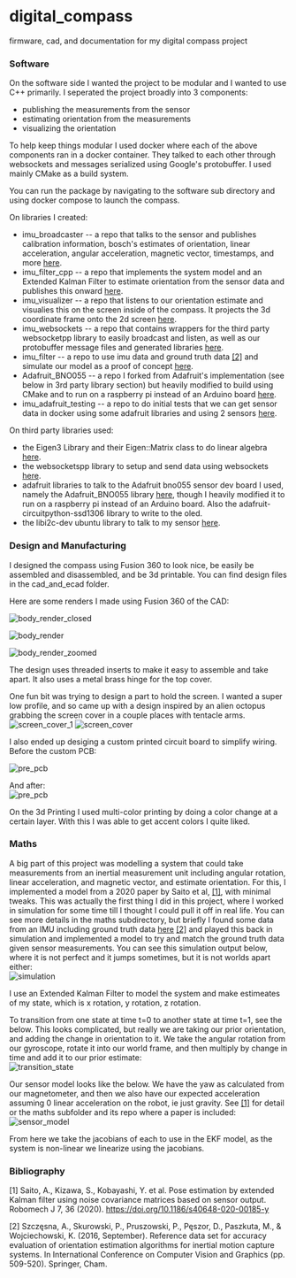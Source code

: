 # digital_compass
firmware, cad, and documentation for my digital compass project


### Software  
On the software side I wanted the project to be modular and I wanted to use C++ primarily. I seperated the project broadly into 3 components:  
* publishing the measurements from the sensor
* estimating orientation from the measurements
* visualizing the orientation

To help keep things modular I used docker where each of the above components ran in a docker container. They talked to each other through websockets and messages serialized using Google's protobuffer. I used mainly CMake as a build system.  

You can run the package by navigating to the software sub directory and using docker compose to launch the compass.  

On libraries I created:  
* imu_broadcaster -- a repo that talks to the sensor and publishes calibration information, bosch's estimates of orientation, linear acceleration, angular acceleration, magnetic vector, timestamps, and more [here](https://github.com/MZandtheRaspberryPi?tab=repositories).
* imu_filter_cpp -- a repo that implements the system model and an Extended Kalman Filter to estimate orientation from the sensor data and publishes this onward [here](https://github.com/MZandtheRaspberryPi/imu_filter_cpp).
* imu_visualizer -- a repo that listens to our orientation estimate and visualies this on the screen inside of the compass. It projects the 3d coordinate frame onto the 2d screen [here](https://github.com/MZandtheRaspberryPi/imu_visualizer).
* imu_websockets -- a repo that contains wrappers for the third party websocketpp library to easily broadcast and listen, as well as our protobuffer message files and generated libraries [here](https://github.com/MZandtheRaspberryPi/imu_websockets).  
* imu_filter -- a repo to use imu data and ground truth data [[2]](#2) and simulate our model as a proof of concept [here](https://github.com/MZandtheRaspberryPi/imu_filter).
* Adafruit_BNO055 -- a repo I forked from Adafruit's implementation (see below in 3rd party library section) but heavily modified to build using CMake and to run on a raspberry pi instead of an Arduino board [here](https://github.com/MZandtheRaspberryPi/Adafruit_BNO055).  
* imu_adafruit_testing -- a repo to do initial tests that we can get sensor data in docker using some adafruit libraries and using 2 sensors [here](https://github.com/MZandtheRaspberryPi/imu_adafruit_testing).

On third party libraries used:  
* the Eigen3 Library and their Eigen::Matrix class to do linear algebra [here](https://eigen.tuxfamily.org/index.php?title=Main_Page).
* the websocketspp library to setup and send data using websockets [here](https://eigen.tuxfamily.org/index.php?title=Main_Page).
* adafruit libraries to talk to the Adafruit bno055 sensor dev board I used, namely the Adafruit_BNO055 library [here](https://github.com/adafruit/Adafruit_BNO055), though I heavily modified it to run on a raspberry pi instead of an Arduino board. Also the adafruit-circuitpython-ssd1306 library to write to the oled.
* the libi2c-dev ubuntu library to talk to my sensor [here](https://packages.ubuntu.com/jammy/libi2c-dev).


### Design and Manufacturing

I designed the compass using Fusion 360 to look nice, be easily be assembled and disassembled, and be 3d printable. You can find design files in the cad_and_ecad folder.  

Here are some renders I made using Fusion 360 of the CAD:  

![body_render_closed](assets/render_closed.png)


![body_render](assets/compass_v43_2023-Sep-23_12-01-23PM-000_CustomizedView52612807620.png)

![body_render_zoomed](assets/compass_v43.png)  

The design uses threaded inserts to make it easy to assemble and take apart. It also uses a metal brass hinge for the top cover.  

One fun bit was trying to design a part to hold the screen. I wanted a super low profile, and so came up with a design inspired by an alien octopus grabbing the screen cover in a couple places with tentacle arms.  
![screen_cover_1](assets/screen_cover_frontal_20230819_221413.jpg)
![screen_cover](assets/screen_cover_20230819_221421.jpg)

I also ended up desiging a custom printed circuit board to simplify wiring. Before the custom PCB:  

![pre_pcb](assets/before_custom_pcb_20230910_134604.jpg)  

And after:  
![pre_pcb](assets/after_custom_pcb_20230914_222753.jpg)  

On the 3d Printing I used multi-color printing by doing a color change at a certain layer. With this I was able to get accent colors I quite liked.

### Maths
A big part of this project was modelling a system that could take measurements from an inertial measurement unit including angular rotation, linear acceleration, and magnetic vector, and estimate orientation. For this, I implemented a model from a 2020 paper by Saito et al, [[1]](#1),  with minimal tweaks. This was actually the first thing I did in this project, where I worked in simulation for some time till I thought I could pull it off in real life. You can see more details in the maths subdirectory, but briefly I found some data from an IMU including ground truth data [here](https://github.com/agnieszkaszczesna/RepoIMU) [[2]](#2) and played this back in simulation and implemented a model to try and match the ground truth data given sensor measurements. You can see this simulation output below, where it is not perfect and it jumps sometimes, but it is not worlds apart either:  
![simulation](assets/estimate_vs_ground_truth.png)  

I use an Extended Kalman Filter to model the system and make estimeates of my state, which is x rotation, y rotation, z rotation.

To transition from one state at time t=0 to another state at time t=1, see the below. This looks complicated, but really we are taking our prior orientation, and adding the change in orientation to it. We take the angular rotation from our gyroscope, rotate it into our world frame, and then multiply by change in time and add it to our prior estimate:  
![transition_state](assets/state_transition.PNG)  

Our sensor model looks like the below. We have the yaw as calculated from our magnetometer, and then we also have our expected acceleration assuming 0 linear acceleration on the robot, ie just gravity. See [[1]](#1) for detail or the maths subfolder and its repo where a paper is included:  
![sensor_model](assets/measurement_equations.PNG)

From here we take the jacobians of each to use in the EKF model, as the system is non-linear we linearize using the jacobians.  


### Bibliography
<a id="1">[1]</a> 
Saito, A., Kizawa, S., Kobayashi, Y. et al. Pose estimation by extended Kalman filter using noise covariance matrices based on sensor output. Robomech J 7, 36 (2020). https://doi.org/10.1186/s40648-020-00185-y


<a id="2">[2]</a>
Szczęsna, A., Skurowski, P., Pruszowski, P., Pęszor, D., Paszkuta, M., & Wojciechowski, K. (2016, September). Reference data set for accuracy evaluation of orientation estimation algorithms for inertial motion capture systems. In International Conference on Computer Vision and Graphics (pp. 509-520). Springer, Cham.
